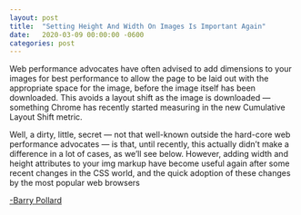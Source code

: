 ```yaml
---
layout: post
title:  "Setting Height And Width On Images Is Important Again"
date:   2020-03-09 00:00:00 -0600
categories: post
---
```

Web performance advocates have often advised to add dimensions to your images for best performance to allow the page to be laid out with the appropriate space for the image, before the image itself has been downloaded. This avoids a layout shift as the image is downloaded — something Chrome has recently started measuring in the new Cumulative Layout Shift metric.

Well, a dirty, little, secret — not that well-known outside the hard-core web performance advocates — is that, until recently, this actually didn’t make a difference in a lot of cases, as we’ll see below. However, adding width and height attributes to your img markup have become useful again after some recent changes in the CSS world, and the quick adoption of these changes by the most popular web browsers

[-Barry Pollard](https://www.smashingmagazine.com/2020/03/setting-height-width-images-important-again/ "https://www.smashingmagazine.com/2020/03/setting-height-width-images-important-again/")